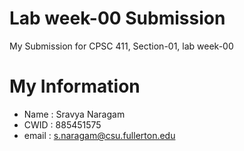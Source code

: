 # Lab week-00 Submission

My Submission for CPSC 411, Section-01, lab week-00

# My Information
* Name : Sravya Naragam
* CWID : 885451575
* email : s.naragam@csu.fullerton.edu
